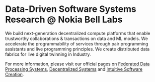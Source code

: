 # Data-Driven Software Systems Research @ Nokia Bell Labs

We build next-generation decentralized compute platforms that enable trustworthy collaborations & transactions on data and ML models. We accelerate the programmability of services through pair programming assistants and live programming principles. We create distributed data fabrics for live digital twinning in Industry.


For more information, please visit our official pages on [Federated Data Processing Systems](https://www.bell-labs.com/research-innovation/projects-and-initiatives/software-and-data-systems-research/federated-data-processing-systems/), [Decentralized Systems](https://www.bell-labs.com/research-innovation/projects-and-initiatives/software-and-data-systems-research/decentralized-systems/) and [Intuitive Software Creation](https://www.bell-labs.com/research-innovation/projects-and-initiatives/software-and-data-systems-research/intuitive-software-creation/).
